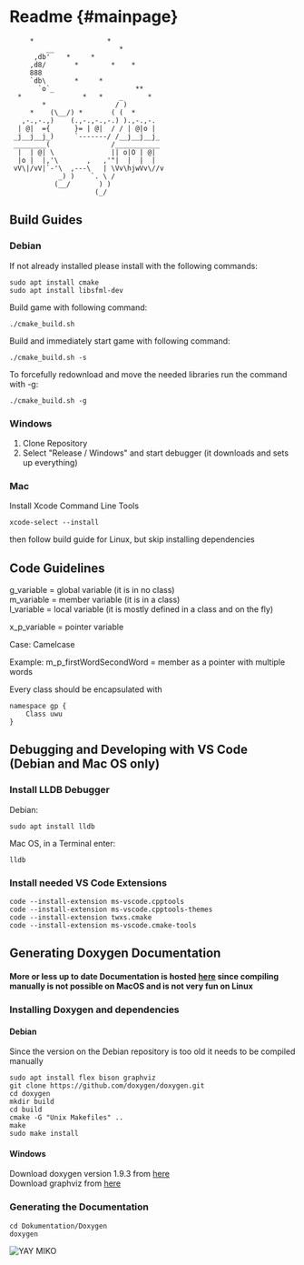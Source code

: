# Readme  {#mainpage}
         *                  *
             __                *
          ,db'    *     *
         ,d8/       *        *    *
         888
         `db\       *     *
           `o`_                    **
      *               *   *    _      *
            *                 / )
         *    (\__/) *       ( (  *
       ,-.,-.,)    (.,-.,-.,-.) ).,-.,-.
      | @|  ={      }= | @|  / / | @|o |
     _j__j__j_)     `-------/ /__j__j__j_
     ________(               /___________
      |  | @| \              || o|O | @|
      |o |  |,'\       ,   ,'"|  |  |  |  
     vV\|/vV|`-'\  ,---\   | \Vv\hjwVv\//v
                _) )    `. \ /
               (__/       ) )
                         (_/

## Build Guides
### Debian
If not already installed please install with the following commands:

```
sudo apt install cmake
sudo apt install libsfml-dev
```

Build game with following command:
```
./cmake_build.sh
```

Build and immediately start game with following command:
```
./cmake_build.sh -s
```

To forcefully redownload and move the needed libraries run the command with -g:
```
./cmake_build.sh -g
```

### Windows
1. Clone Repository
2. Select "Release / Windows" and start debugger (it downloads and sets up everything)

### Mac
Install Xcode Command Line Tools
```
xcode-select --install
```
then follow build guide for Linux, but skip installing dependencies

## Code Guidelines
g_variable = global variable (it is in no class)  
m_variable = member variable (it is in a class)  
l_variable = local variable (it is mostly defined in a class and on the fly)  

x_p_variable = pointer variable

Case: Camelcase

Example:
m_p_firstWordSecondWord = member as a pointer with multiple words

Every class should be encapsulated with
```
namespace gp {
    Class uwu
}
```

## Debugging and Developing with VS Code (Debian and Mac OS only)

### Install LLDB Debugger 
Debian:
```
sudo apt install lldb
```
Mac OS, in a Terminal enter:
```
lldb
```

### Install needed VS Code Extensions
```
code --install-extension ms-vscode.cpptools 
code --install-extension ms-vscode.cpptools-themes
code --install-extension twxs.cmake 
code --install-extension ms-vscode.cmake-tools
```

## Generating Doxygen Documentation
#### More or less up to date Documentation is hosted [here](https://thecamoc.synology.me:4489/) since compiling manually is not possible on MacOS and is not very fun on Linux 
### Installing Doxygen and dependencies
#### Debian 
Since the version on the Debian repository is too old it needs to be compiled manually 
```
sudo apt install flex bison graphviz
git clone https://github.com/doxygen/doxygen.git
cd doxygen
mkdir build
cd build
cmake -G "Unix Makefiles" ..
make
sudo make install
```
#### Windows
Download doxygen version 1.9.3 from [here](https://www.doxygen.nl/files/doxygen-1.9.3-setup.exe)  
Download graphviz from [here](https://gitlab.com/api/v4/projects/4207231/packages/generic/graphviz-releases/3.0.0/windows_10_cmake_Release_graphviz-install-3.0.0-win64.exe) 

### Generating the Documentation
```
cd Dokumentation/Doxygen
doxygen
```
![YAY MIKO](aro.webp)